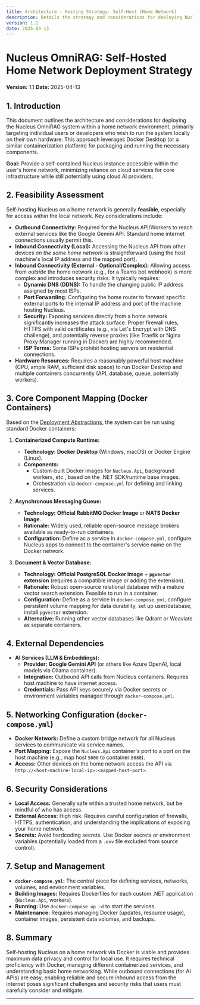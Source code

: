 ```yaml
---
title: Architecture - Hosting Strategy: Self-Host (Home Network)
description: Details the strategy and considerations for deploying Nucleus OmniRAG on a local home network using Docker.
version: 1.1
date: 2025-04-13
---
```


# Nucleus OmniRAG: Self-Hosted Home Network Deployment Strategy

**Version:** 1.1
**Date:** 2025-04-13

## 1. Introduction

This document outlines the architecture and considerations for deploying the Nucleus OmniRAG system within a home network environment, primarily targeting individual users or developers who wish to run the system locally on their own hardware. This approach leverages Docker Desktop (or a similar containerization platform) for packaging and running the necessary components.

**Goal:** Provide a self-contained Nucleus instance accessible within the user's home network, minimizing reliance on cloud services for core infrastructure while still potentially using cloud AI providers.

## 2. Feasibility Assessment

Self-hosting Nucleus on a home network is generally **feasible**, especially for access *within* the local network. Key considerations include:

*   **Outbound Connectivity:** Required for the Nucleus API/Workers to reach external services like the Google Gemini API. Standard home internet connections usually permit this.
*   **Inbound Connectivity (Local):** Accessing the Nucleus API from other devices *on the same home network* is straightforward (using the host machine's local IP address and the mapped port).
*   **Inbound Connectivity (External - Optional/Complex):** Allowing access from *outside* the home network (e.g., for a Teams bot webhook) is more complex and introduces security risks. It typically requires:
    *   **Dynamic DNS (DDNS):** To handle the changing public IP address assigned by most ISPs.
    *   **Port Forwarding:** Configuring the home router to forward specific external ports to the internal IP address and port of the machine hosting Nucleus.
    *   **Security:** Exposing services directly from a home network significantly increases the attack surface. Proper firewall rules, HTTPS with valid certificates (e.g., via Let's Encrypt with DNS challenge), and potentially reverse proxies (like Traefik or Nginx Proxy Manager running in Docker) are highly recommended.
    *   **ISP Terms:** Some ISPs prohibit hosting servers on residential connections.
*   **Hardware Resources:** Requires a reasonably powerful host machine (CPU, ample RAM, sufficient disk space) to run Docker Desktop and multiple containers concurrently (API, database, queue, potentially workers).

## 3. Core Component Mapping (Docker Containers)

Based on the [Deployment Abstractions](./ARCHITECTURE_DEPLOYMENT_ABSTRACTIONS.md), the system can be run using standard Docker containers:

1.  **Containerized Compute Runtime:**
    *   **Technology:** **Docker Desktop** (Windows, macOS) or Docker Engine (Linux).
    *   **Components:**
        *   Custom-built Docker images for `Nucleus.Api`, background workers, etc., based on the .NET SDK/runtime base images.
        *   Orchestration via `docker-compose.yml` for defining and linking services.

2.  **Asynchronous Messaging Queue:**
    *   **Technology:** **Official RabbitMQ Docker Image** or **NATS Docker Image**.
    *   **Rationale:** Widely used, reliable open-source message brokers available as ready-to-run containers.
    *   **Configuration:** Define as a service in `docker-compose.yml`, configure Nucleus apps to connect to the container's service name on the Docker network.

3.  **Document & Vector Database:**
    *   **Technology:** **Official PostgreSQL Docker Image** + **`pgvector` extension** (requires a compatible image or adding the extension).
    *   **Rationale:** Robust open-source relational database with a mature vector search extension. Feasible to run in a container.
    *   **Configuration:** Define as a service in `docker-compose.yml`, configure persistent volume mapping for data durability, set up user/database, install `pgvector` extension.
    *   **Alternative:** Running other vector databases like Qdrant or Weaviate as separate containers.

## 4. External Dependencies

*   **AI Services (LLM & Embeddings):**
    *   **Provider:** **Google Gemini API** (or others like Azure OpenAI, local models via Ollama container).
    *   **Integration:** Outbound API calls from Nucleus containers. Requires host machine to have internet access.
    *   **Credentials:** Pass API keys securely via Docker secrets or environment variables managed through `docker-compose.yml`.

## 5. Networking Configuration (`docker-compose.yml`)

*   **Docker Network:** Define a custom bridge network for all Nucleus services to communicate via service names.
*   **Port Mapping:** Expose the `Nucleus.Api` container's port to a port on the host machine (e.g., map host `5000` to container `8080`).
*   **Access:** Other devices on the home network access the API via `http://<host-machine-local-ip>:<mapped-host-port>`.

## 6. Security Considerations

*   **Local Access:** Generally safe within a trusted home network, but be mindful of who has access.
*   **External Access:** High risk. Requires careful configuration of firewalls, HTTPS, authentication, and understanding the implications of exposing your home network.
*   **Secrets:** Avoid hardcoding secrets. Use Docker secrets or environment variables (potentially loaded from a `.env` file excluded from source control).

## 7. Setup and Management

*   **`docker-compose.yml`:** The central piece for defining services, networks, volumes, and environment variables.
*   **Building Images:** Requires Dockerfiles for each custom .NET application (`Nucleus.Api`, workers).
*   **Running:** Use `docker-compose up -d` to start the services.
*   **Maintenance:** Requires managing Docker (updates, resource usage), container images, persistent data volumes, and backups.

## 8. Summary

Self-hosting Nucleus on a home network via Docker is viable and provides maximum data privacy and control for local use. It requires technical proficiency with Docker, managing different containerized services, and understanding basic home networking. While outbound connections (for AI APIs) are easy, enabling reliable and secure *inbound* access from the internet poses significant challenges and security risks that users must carefully consider and mitigate.

---
